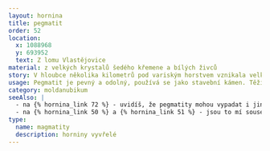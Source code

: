 ```yaml
---
layout: hornina
title: pegmatit
order: 52
location:
  x: 1088968
  y: 693952
  text: Z lomu Vlastějovice
material: z velkých krystalů šedého křemene a bílých živců
story: V hloubce několika kilometrů pod variským horstvem vznikala velká tělesa žhavého magmatu, která velice pomalu chladla.  Malá část magmatu pronikla podél pukliny do okolních hornin. Tam se magma ochladilo vytvořily se z něj krystaly.
usage: Pegmatit je pevný a odolný, používá se jako stavební kámen. Těží se v lomu, drtí se na menší kousky, které se pak třídí podle velikosti. Přidává se do betonových a asfaltových směsí pro stavební účely. Některé pegmatity se využívají jako zdroj živců, drahých kamenů, nebo některých vzácných chemických prvků.
category: moldanubikum
seeAlso: |
  - na {% hornina_link 72 %} - uvidíš, že pegmatity mohou vypadat i jinak
  - na {% hornina_link 50 %} a {% hornina_link 51 %} - jsou to mí sousedé, pocházíme všichni ze stejného lomu, máme z velké části společnou historii a přesto vypadáme každý jinak
type:
  name: magmatity
  description: horniny vyvřelé
---
```


